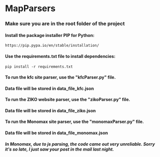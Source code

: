 # MapParsers
### Make sure you are in the root folder of the project<br>
#### Install the package installer PIP for Python:
```
https://pip.pypa.io/en/stable/installation/
```
#### Use the requirements.txt file to install dependencies:
```
pip install -r requirements.txt
```
#### To run the kfc site parser, use the "kfcParser.py" file.
#### Data file will be stored in data_file_kfc.json

#### To run the ZIKO website parser, use the "zikoParser.py" file.
#### Data file will be stored in data_file_ziko.json
#### To run the Monomax site parser, use the "monomaxParser.py" file. 
#### Data file will be stored in data_file_monomax.json
##### In Monomax, due to js parsing, the code came out very unreliable. Sorry it's so late, I just saw your post in the mail last night.

